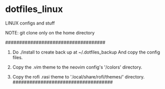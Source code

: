 # dotfiles_linux
LINUX configs and stuff

NOTE: git clone  only on the home directory

####################################
1) Do ./install to create back up at ~/.dotfiles_backup
And copy the config files.

2) Copy the .vim theme to the neovim config's '/colors' directory.

3) Copy the rofi .rasi theme to '.local/share/rofi/themes/' directory.
####################################
